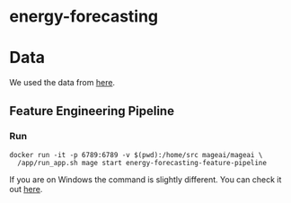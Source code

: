 # energy-forecasting

# Data
We used the data from [here](https://www.energidataservice.dk/tso-electricity/ConsumptionDE35Hour).

## Feature Engineering Pipeline

### Run

```shell
docker run -it -p 6789:6789 -v $(pwd):/home/src mageai/mageai \
  /app/run_app.sh mage start energy-forecasting-feature-pipeline
```

If you are on Windows the command is slightly different. You can check it out [here](https://docs.mage.ai/getting-started/setup).

